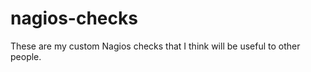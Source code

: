 nagios-checks
=============

These are my custom Nagios checks that I think will be useful to other people.
